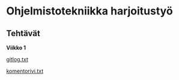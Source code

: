 # Ohjelmistotekniikka harjoitustyö

## Tehtävät

**Viikko 1**

[gitlog.txt](https://github.com/PatrickSalmi/ot-harjoitustyo/blob/master/laskarit/viikko1/gitlog.txt)

[komentorivi.txt](https://github.com/PatrickSalmi/ot-harjoitustyo/blob/master/laskarit/viikko1/komentorivi.txt)

